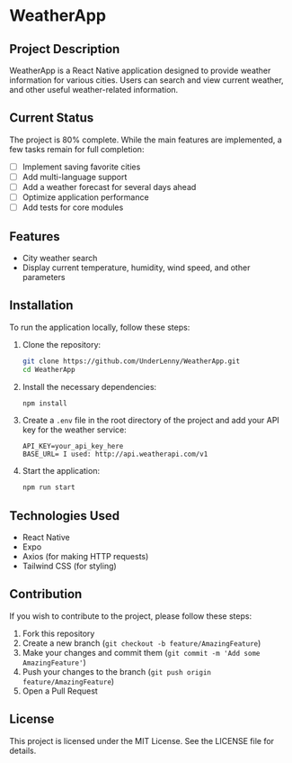 # WeatherApp

## Project Description
WeatherApp is a React Native application designed to provide weather information for various cities. Users can search and view current weather, and other useful weather-related information.

## Current Status
The project is 80% complete. While the main features are implemented, a few tasks remain for full completion:
- [ ] Implement saving favorite cities
- [ ] Add multi-language support
- [ ] Add a weather forecast for several days ahead
- [ ] Optimize application performance
- [ ] Add tests for core modules

## Features
- City weather search
- Display current temperature, humidity, wind speed, and other parameters

## Installation
To run the application locally, follow these steps:

1. Clone the repository:
    ```bash
    git clone https://github.com/UnderLenny/WeatherApp.git
    cd WeatherApp
    ```

2. Install the necessary dependencies:
    ```bash
    npm install
    ```

3. Create a `.env` file in the root directory of the project and add your API key for the weather service:
    ```
    API_KEY=your_api_key_here
    BASE_URL= I used: http://api.weatherapi.com/v1
    ```

4. Start the application:
    ```bash
    npm run start
    ```

## Technologies Used
- React Native
- Expo
- Axios (for making HTTP requests)
- Tailwind CSS (for styling)

## Contribution
If you wish to contribute to the project, please follow these steps:

1. Fork this repository
2. Create a new branch (`git checkout -b feature/AmazingFeature`)
3. Make your changes and commit them (`git commit -m 'Add some AmazingFeature'`)
4. Push your changes to the branch (`git push origin feature/AmazingFeature`)
5. Open a Pull Request

## License
This project is licensed under the MIT License. See the LICENSE file for details.
